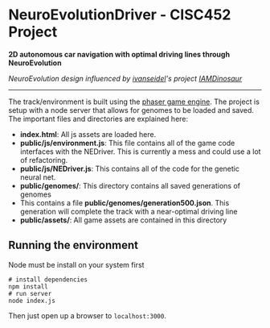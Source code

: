 # NeuroEvolutionDriver - CISC452 Project
**2D autonomous car navigation with optimal driving lines through NeuroEvolution**

*NeuroEvolution design influenced by [ivanseidel](https://github.com/ivanseidel)'s project [IAMDinosaur](https://github.com/ivanseidel/IAMDinosaur)*


---
The track/environment is built using the [phaser game engine](https://phaser.io/). The project is setup with a node server that allows for genomes to be loaded and saved.
The important files and directories are explained here:
- **index.html**: All js assets are loaded here.
- **public/js/environment.js**: This file contains all of the game code interfaces with the NEDriver. This is currently a mess and could use a lot of refactoring. 
- **public/js/NEDriver.js**: This contains all of the code for the genetic neural net.
- **public/genomes/**: This directory contains all saved generations of genomes 
- This contains a file **public/genomes/generation500.json**. This generation will complete the track with a near-optimal driving line
- **public/assets/**: All game assets are contained in this directory

## Running the environment
Node must be install on your system first
```
# install dependencies
npm install
# run server
node index.js
```
Then just open up a browser to `localhost:3000`.
